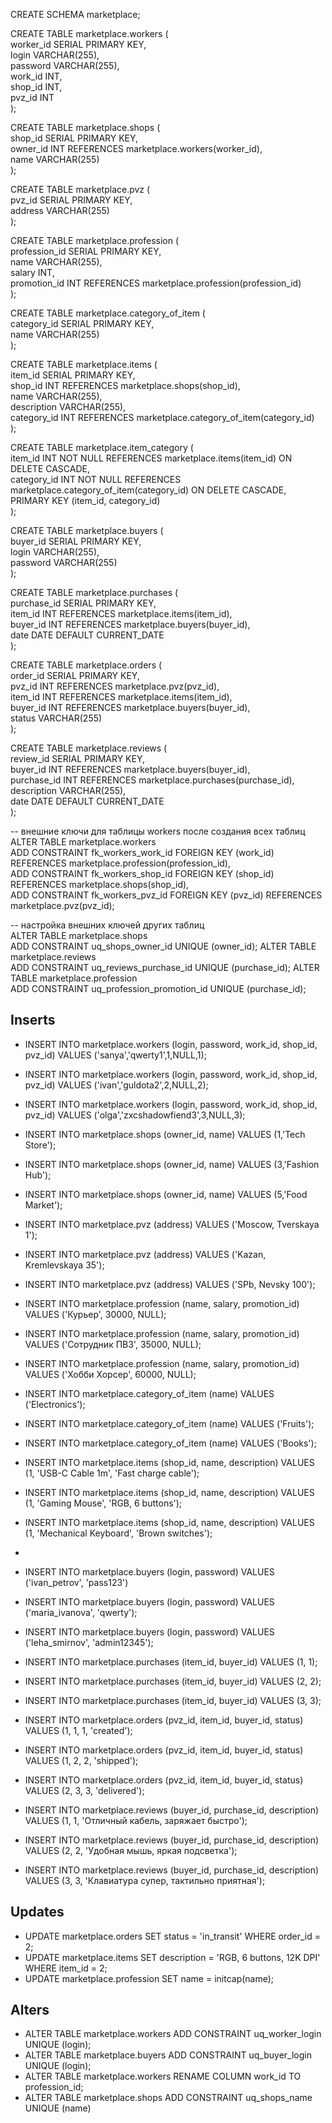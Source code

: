 
CREATE SCHEMA marketplace;  
  
CREATE TABLE marketplace.workers (  
	 worker_id SERIAL PRIMARY KEY,  
	 login VARCHAR(255),  
	 password VARCHAR(255),  
	 work_id INT,  
	 shop_id INT,  
	 pvz_id INT  
);  

CREATE TABLE marketplace.shops (  
	   shop_id SERIAL PRIMARY KEY,  
	   owner_id INT REFERENCES marketplace.workers(worker_id),  
	   name VARCHAR(255)  
);  

CREATE TABLE marketplace.pvz (  
	 pvz_id SERIAL PRIMARY KEY,  
	 address VARCHAR(255)  
);  

CREATE TABLE marketplace.profession (  
	profession_id SERIAL PRIMARY KEY,  
	name VARCHAR(255),  
	salary INT,  
	promotion_id INT REFERENCES marketplace.profession(profession_id)  
);  

CREATE TABLE marketplace.category_of_item (  
	  category_id SERIAL PRIMARY KEY,  
	  name VARCHAR(255)  
);  

CREATE TABLE marketplace.items (  
	   item_id SERIAL PRIMARY KEY,  
	   shop_id INT REFERENCES marketplace.shops(shop_id),  
	   name VARCHAR(255),  
	   description VARCHAR(255),  
	   category_id INT REFERENCES marketplace.category_of_item(category_id)  
);  

CREATE TABLE marketplace.item_category (  
	   item_id     INT NOT NULL REFERENCES marketplace.items(item_id) ON DELETE CASCADE,  
	   category_id INT NOT NULL REFERENCES marketplace.category_of_item(category_id) ON DELETE CASCADE,  
	   PRIMARY KEY (item_id, category_id)  
);  


CREATE TABLE marketplace.buyers (  
	buyer_id SERIAL PRIMARY KEY,  
	login VARCHAR(255),  
	password VARCHAR(255)  
);  

CREATE TABLE marketplace.purchases (  
	   purchase_id SERIAL PRIMARY KEY,  
	   item_id INT REFERENCES marketplace.items(item_id),  
	   buyer_id INT REFERENCES marketplace.buyers(buyer_id),  
	   date DATE DEFAULT CURRENT_DATE  
);  

CREATE TABLE marketplace.orders (  
	order_id SERIAL PRIMARY KEY,  
	pvz_id INT REFERENCES marketplace.pvz(pvz_id),  
	item_id INT REFERENCES marketplace.items(item_id),  
	buyer_id INT REFERENCES marketplace.buyers(buyer_id),  
	status VARCHAR(255)  
);  

CREATE TABLE marketplace.reviews (  
	 review_id SERIAL PRIMARY KEY,  
	 buyer_id INT REFERENCES marketplace.buyers(buyer_id),  
	 purchase_id INT REFERENCES marketplace.purchases(purchase_id),  
	 description VARCHAR(255),  
	 date DATE DEFAULT CURRENT_DATE  
);  
  
-- внешние ключи для таблицы workers после создания всех таблиц  
ALTER TABLE marketplace.workers  
    ADD CONSTRAINT fk_workers_work_id FOREIGN KEY (work_id) REFERENCES marketplace.profession(profession_id),  
    ADD CONSTRAINT fk_workers_shop_id FOREIGN KEY (shop_id) REFERENCES marketplace.shops(shop_id),  
    ADD CONSTRAINT fk_workers_pvz_id FOREIGN KEY (pvz_id) REFERENCES marketplace.pvz(pvz_id);

	
-- настройка внешних ключей других таблиц  
ALTER TABLE marketplace.shops    
    ADD CONSTRAINT uq_shops_owner_id UNIQUE (owner_id);
ALTER TABLE marketplace.reviews  
    ADD CONSTRAINT uq_reviews_purchase_id UNIQUE (purchase_id);
ALTER TABLE marketplace.profession   
    ADD CONSTRAINT uq_profession_promotion_id UNIQUE (purchase_id);  
  
## Inserts

- INSERT INTO marketplace.workers (login, password, work_id, shop_id, pvz_id) VALUES ('sanya','qwerty1',1,NULL,1);
- INSERT INTO marketplace.workers (login, password, work_id, shop_id, pvz_id) VALUES ('ivan','guldota2',2,NULL,2);
- INSERT INTO marketplace.workers (login, password, work_id, shop_id, pvz_id) VALUES ('olga','zxcshadowfiend3',3,NULL,3);

- INSERT INTO marketplace.shops (owner_id, name) VALUES (1,'Tech Store');
- INSERT INTO marketplace.shops (owner_id, name) VALUES (3,'Fashion Hub');
- INSERT INTO marketplace.shops (owner_id, name) VALUES (5,'Food Market');

- INSERT INTO marketplace.pvz (address) VALUES ('Moscow, Tverskaya 1');
- INSERT INTO marketplace.pvz (address) VALUES ('Kazan, Kremlevskaya 35');
- INSERT INTO marketplace.pvz (address) VALUES ('SPb, Nevsky 100');

- INSERT INTO marketplace.profession (name, salary, promotion_id) VALUES ('Курьер', 30000, NULL);
- INSERT INTO marketplace.profession (name, salary, promotion_id) VALUES ('Сотрудник ПВЗ', 35000, NULL);
- INSERT INTO marketplace.profession (name, salary, promotion_id) VALUES ('Хобби Хорсер', 60000, NULL);

- INSERT INTO marketplace.category_of_item (name) VALUES ('Electronics');
- INSERT INTO marketplace.category_of_item (name) VALUES ('Fruits');
- INSERT INTO marketplace.category_of_item (name) VALUES ('Books');

- INSERT INTO marketplace.items (shop_id, name, description) VALUES (1, 'USB-C Cable 1m', 'Fast charge cable');
- INSERT INTO marketplace.items (shop_id, name, description) VALUES (1, 'Gaming Mouse', 'RGB, 6 buttons');
- INSERT INTO marketplace.items (shop_id, name, description) VALUES (1, 'Mechanical Keyboard', 'Brown switches');
- 
- INSERT INTO marketplace.buyers (login, password) VALUES ('ivan_petrov', 'pass123')
- INSERT INTO marketplace.buyers (login, password) VALUES ('maria_ivanova', 'qwerty');
- INSERT INTO marketplace.buyers (login, password) VALUES ('leha_smirnov', 'admin12345');

- INSERT INTO marketplace.purchases (item_id, buyer_id) VALUES (1, 1);
- INSERT INTO marketplace.purchases (item_id, buyer_id) VALUES (2, 2);
- INSERT INTO marketplace.purchases (item_id, buyer_id) VALUES (3, 3);

- INSERT INTO marketplace.orders (pvz_id, item_id, buyer_id, status) VALUES (1, 1, 1, 'created');
- INSERT INTO marketplace.orders (pvz_id, item_id, buyer_id, status) VALUES (1, 2, 2, 'shipped');
- INSERT INTO marketplace.orders (pvz_id, item_id, buyer_id, status) VALUES (2, 3, 3, 'delivered');

- INSERT INTO marketplace.reviews (buyer_id, purchase_id, description) VALUES (1, 1, 'Отличный кабель, заряжает быстро');
- INSERT INTO marketplace.reviews (buyer_id, purchase_id, description) VALUES (2, 2, 'Удобная мышь, яркая подсветка');
- INSERT INTO marketplace.reviews (buyer_id, purchase_id, description) VALUES (3, 3, 'Клавиатура супер, тактильно приятная');
## Updates

- UPDATE marketplace.orders SET status = 'in_transit' WHERE order_id = 2;
- UPDATE marketplace.items SET description = 'RGB, 6 buttons, 12K DPI' WHERE item_id = 2;
- UPDATE marketplace.profession SET name = initcap(name);
## Alters

- ALTER TABLE marketplace.workers ADD CONSTRAINT uq_worker_login UNIQUE (login);
- ALTER TABLE marketplace.buyers ADD CONSTRAINT uq_buyer_login UNIQUE (login);
- ALTER TABLE marketplace.workers RENAME COLUMN work_id TO profession_id;
- ALTER TABLE marketplace.shops ADD CONSTRAINT uq_shops_name UNIQUE (name)
